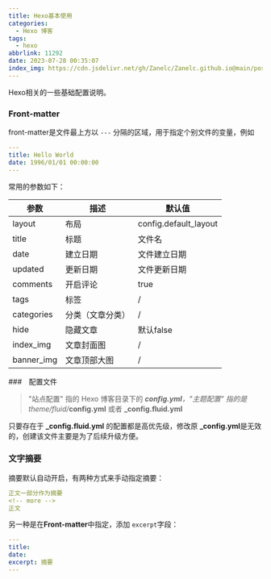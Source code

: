 ```yaml
---
title: Hexo基本使用
categories:
  - Hexo 博客
tags:
  - hexo
abbrlink: 11292
date: 2023-07-28 00:35:07
index_img: https://cdn.jsdelivr.net/gh/Zanelc/Zanelc.github.io@main/posts/11292/title.jpg
---
```


Hexo相关的一些基础配置说明。
<!-- more -->

### Front-matter

front-matter是文件最上方以 `---` 分隔的区域，用于指定个别文件的变量，例如

```yaml
---
title: Hello World
date: 1996/01/01 00:00:00
---
```

常用的参数如下：

| 参数       | 描述             | 默认值                |
| ---------- | ---------------- | --------------------- |
| layout     | 布局             | config.default_layout |
| title      | 标题             | 文件名                |
| date       | 建立日期         | 文件建立日期          |
| updated    | 更新日期         | 文件更新日期          |
| comments   | 开启评论         | true                  |
| tags       | 标签             | /                     |
| categories | 分类（文章分类） | /                     |
| hide       | 隐藏文章         | 默认false             |
| index_img  | 文章封面图       | /                     |
| banner_img | 文章顶部大图     | /                     |

###　配置文件

> "站点配置" 指的 Hexo 博客目录下的 _**config.yml**，"主题配置" 指的是 theme/fluid/_**config.yml** 或者 **_config.fluid.yml**

只要存在于 **_config.fluid.yml** 的配置都是高优先级，修改原 **_config.yml**是无效的，创建该文件主要是为了后续升级方便。

### 文字摘要

摘要默认自动开启，有两种方式来手动指定摘要：

```yaml
正文一部分作为摘要
<!-- more -->
正文
```

另一种是在**Front-matter**中指定，添加 `excerpt`字段：

```yaml
---
title:
date:
excerpt: 摘要
---
```

